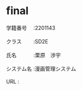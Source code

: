 # final
学籍番号　  :2201143<br><br>
クラス　　  :SD2E<br><br>
氏名　　　  :栗原　渉宇<br><br>
システム名  :漫画管理システム<br><br>
URL        :
